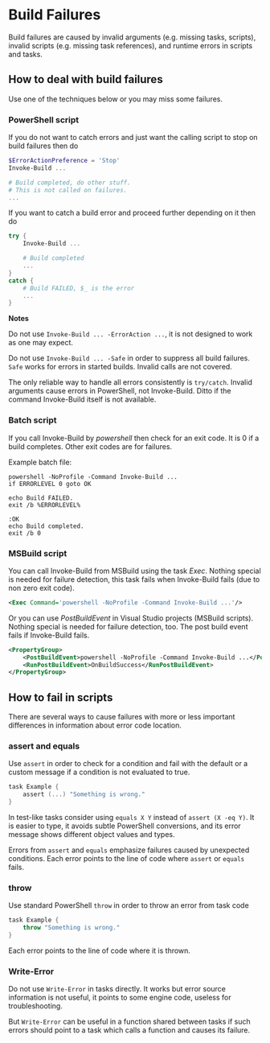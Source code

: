 # Build Failures

Build failures are caused by invalid arguments (e.g. missing tasks, scripts),
invalid scripts (e.g. missing task references), and runtime errors in scripts
and tasks.

## How to deal with build failures

Use one of the techniques below or you may miss some failures.

### PowerShell script

If you do not want to catch errors and just want the calling script to stop on
build failures then do

```powershell
$ErrorActionPreference = 'Stop'
Invoke-Build ...

# Build completed, do other stuff.
# This is not called on failures.
...
```

If you want to catch a build error and proceed further depending on it then do

```powershell
try {
    Invoke-Build ...

    # Build completed
    ...
}
catch {
    # Build FAILED, $_ is the error
    ...
}
```

**Notes**

Do not use `Invoke-Build ... -ErrorAction ...`, it is not designed to work as
one may expect.

Do not use `Invoke-Build ... -Safe` in order to suppress all build failures.
`Safe` works for errors in started builds. Invalid calls are not covered.

The only reliable way to handle all errors consistently is `try/catch`.
Invalid arguments cause errors in PowerShell, not Invoke-Build.
Ditto if the command Invoke-Build itself is not available.

### Batch script

If you call Invoke-Build by *powershell* then check for an exit code. It is 0
if a build completes. Other exit codes are for failures.

Example batch file:

```batchfile
powershell -NoProfile -Command Invoke-Build ...
if ERRORLEVEL 0 goto OK

echo Build FAILED.
exit /b %ERRORLEVEL%

:OK
echo Build completed.
exit /b 0
```

### MSBuild script

You can call Invoke-Build from MSBuild using the task *Exec*. Nothing special
is needed for failure detection, this task fails when Invoke-Build fails (due
to non zero exit code).

```xml
<Exec Command='powershell -NoProfile -Command Invoke-Build ...'/>
```

Or you can use *PostBuildEvent* in Visual Studio projects (MSBuild scripts).
Nothing special is needed for failure detection, too. The post build event
fails if Invoke-Build fails.

```xml
<PropertyGroup>
    <PostBuildEvent>powershell -NoProfile -Command Invoke-Build ...</PostBuildEvent>
    <RunPostBuildEvent>OnBuildSuccess</RunPostBuildEvent>
</PropertyGroup>
```

## How to fail in scripts

There are several ways to cause failures with more or less important
differences in information about error code location.

### assert and equals

Use `assert` in order to check for a condition and fail with the default or a
custom message if a condition is not evaluated to true.

```powershell
task Example {
    assert (...) "Something is wrong."
}
```

In test-like tasks consider using `equals X Y` instead of `assert (X -eq Y)`.
It is easier to type, it avoids subtle PowerShell conversions, and its error
message shows different object values and types.

Errors from `assert` and `equals` emphasize failures caused by unexpected
conditions. Each error points to the line of code where `assert` or `equals`
fails.

### throw

Use standard PowerShell `throw` in order to throw an error from task code

```powershell
task Example {
    throw "Something is wrong."
}
```

Each error points to the line of code where it is thrown.

### Write-Error

Do not use `Write-Error` in tasks directly. It works but error source
information is not useful, it points to some engine code, useless for
troubleshooting.

But `Write-Error` can be useful in a function shared between tasks if such
errors should point to a task which calls a function and causes its failure.
